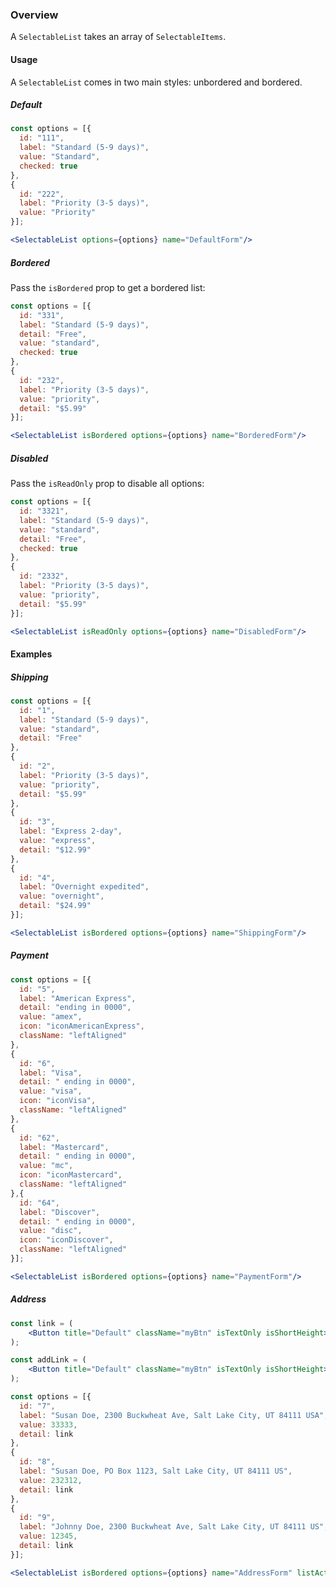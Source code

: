 ### Overview

A `SelectableList` takes an array of `SelectableItems`.

#### Usage

A `SelectableList` comes in two main styles: unbordered and bordered.

##### Default

```jsx
const options = [{
  id: "111",
  label: "Standard (5-9 days)",
  value: "Standard",
  checked: true
},
{
  id: "222",
  label: "Priority (3-5 days)",
  value: "Priority"
}];

<SelectableList options={options} name="DefaultForm"/>
```

##### Bordered

Pass the `isBordered` prop to get a bordered list:

```jsx noeditor
const options = [{
  id: "331",
  label: "Standard (5-9 days)",
  detail: "Free",
  value: "standard",
  checked: true
},
{
  id: "232",
  label: "Priority (3-5 days)",
  value: "priority",
  detail: "$5.99"
}];

<SelectableList isBordered options={options} name="BorderedForm"/>
```

##### Disabled

Pass the `isReadOnly` prop to disable all options:

```jsx noeditor
const options = [{
  id: "3321",
  label: "Standard (5-9 days)",
  value: "standard",
  detail: "Free",
  checked: true
},
{
  id: "2332",
  label: "Priority (3-5 days)",
  value: "priority",  
  detail: "$5.99"
}];

<SelectableList isReadOnly options={options} name="DisabledForm"/>
```

#### Examples

##### Shipping

```jsx
const options = [{
  id: "1",
  label: "Standard (5-9 days)",
  value: "standard",
  detail: "Free"
},
{
  id: "2",
  label: "Priority (3-5 days)",
  value: "priority",
  detail: "$5.99"
},
{
  id: "3",
  label: "Express 2-day",
  value: "express",
  detail: "$12.99"
},
{
  id: "4",
  label: "Overnight expedited",
  value: "overnight",
  detail: "$24.99"
}];

<SelectableList isBordered options={options} name="ShippingForm"/>
```

##### Payment

```jsx
const options = [{
  id: "5",
  label: "American Express",
  detail: "ending in 0000",
  value: "amex",
  icon: "iconAmericanExpress",
  className: "leftAligned"
},
{
  id: "6",
  label: "Visa",
  detail: " ending in 0000",
  value: "visa",
  icon: "iconVisa",
  className: "leftAligned"
},
{
  id: "62",
  label: "Mastercard",
  detail: " ending in 0000",
  value: "mc",
  icon: "iconMastercard",
  className: "leftAligned"
},{
  id: "64",
  label: "Discover",
  detail: " ending in 0000",
  value: "disc",
  icon: "iconDiscover",
  className: "leftAligned"
}];

<SelectableList isBordered options={options} name="PaymentForm"/>
```

##### Address

```jsx
const link = (
    <Button title="Default" className="myBtn" isTextOnly isShortHeight>Edit</Button>
);

const addLink = (
    <Button title="Default" className="myBtn" isTextOnly isShortHeight>Add a new address</Button>
);

const options = [{
  id: "7",
  label: "Susan Doe, 2300 Buckwheat Ave, Salt Lake City, UT 84111 USA",
  value: 33333,
  detail: link
},
{
  id: "8",
  label: "Susan Doe, PO Box 1123, Salt Lake City, UT 84111 US",
  value: 232312,
  detail: link
},
{
  id: "9",
  label: "Johnny Doe, 2300 Buckwheat Ave, Salt Lake City, UT 84111 US",
  value: 12345,
  detail: link
}];

<SelectableList isBordered options={options} name="AddressForm" listAction={addLink} />
```